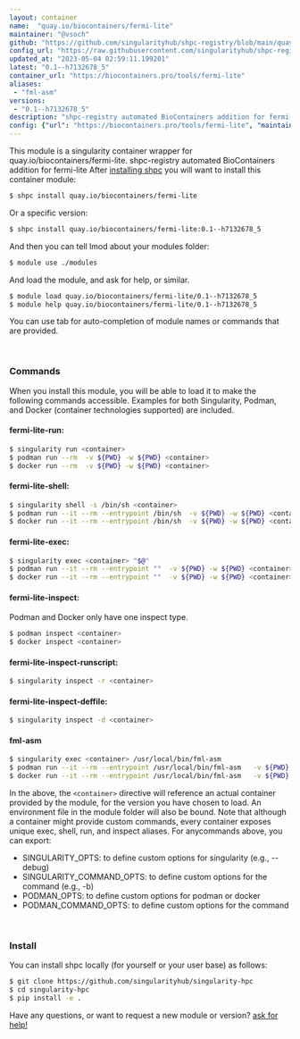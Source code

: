```yaml
---
layout: container
name:  "quay.io/biocontainers/fermi-lite"
maintainer: "@vsoch"
github: "https://github.com/singularityhub/shpc-registry/blob/main/quay.io/biocontainers/fermi-lite/container.yaml"
config_url: "https://raw.githubusercontent.com/singularityhub/shpc-registry/main/quay.io/biocontainers/fermi-lite/container.yaml"
updated_at: "2023-05-04 02:59:11.199201"
latest: "0.1--h7132678_5"
container_url: "https://biocontainers.pro/tools/fermi-lite"
aliases:
 - "fml-asm"
versions:
 - "0.1--h7132678_5"
description: "shpc-registry automated BioContainers addition for fermi-lite"
config: {"url": "https://biocontainers.pro/tools/fermi-lite", "maintainer": "@vsoch", "description": "shpc-registry automated BioContainers addition for fermi-lite", "latest": {"0.1--h7132678_5": "sha256:cd0193712125eac5ddf1632862f4882efde3a116788c9a3a317a847f6d6cb518"}, "tags": {"0.1--h7132678_5": "sha256:cd0193712125eac5ddf1632862f4882efde3a116788c9a3a317a847f6d6cb518"}, "docker": "quay.io/biocontainers/fermi-lite", "aliases": {"fml-asm": "/usr/local/bin/fml-asm"}}
---
```


This module is a singularity container wrapper for quay.io/biocontainers/fermi-lite.
shpc-registry automated BioContainers addition for fermi-lite
After [installing shpc](#install) you will want to install this container module:


```bash
$ shpc install quay.io/biocontainers/fermi-lite
```

Or a specific version:

```bash
$ shpc install quay.io/biocontainers/fermi-lite:0.1--h7132678_5
```

And then you can tell lmod about your modules folder:

```bash
$ module use ./modules
```

And load the module, and ask for help, or similar.

```bash
$ module load quay.io/biocontainers/fermi-lite/0.1--h7132678_5
$ module help quay.io/biocontainers/fermi-lite/0.1--h7132678_5
```

You can use tab for auto-completion of module names or commands that are provided.

<br>

### Commands

When you install this module, you will be able to load it to make the following commands accessible.
Examples for both Singularity, Podman, and Docker (container technologies supported) are included.

#### fermi-lite-run:

```bash
$ singularity run <container>
$ podman run --rm  -v ${PWD} -w ${PWD} <container>
$ docker run --rm  -v ${PWD} -w ${PWD} <container>
```

#### fermi-lite-shell:

```bash
$ singularity shell -s /bin/sh <container>
$ podman run --it --rm --entrypoint /bin/sh  -v ${PWD} -w ${PWD} <container>
$ docker run --it --rm --entrypoint /bin/sh  -v ${PWD} -w ${PWD} <container>
```

#### fermi-lite-exec:

```bash
$ singularity exec <container> "$@"
$ podman run --it --rm --entrypoint ""  -v ${PWD} -w ${PWD} <container> "$@"
$ docker run --it --rm --entrypoint ""  -v ${PWD} -w ${PWD} <container> "$@"
```

#### fermi-lite-inspect:

Podman and Docker only have one inspect type.

```bash
$ podman inspect <container>
$ docker inspect <container>
```

#### fermi-lite-inspect-runscript:

```bash
$ singularity inspect -r <container>
```

#### fermi-lite-inspect-deffile:

```bash
$ singularity inspect -d <container>
```


#### fml-asm

```bash
$ singularity exec <container> /usr/local/bin/fml-asm
$ podman run --it --rm --entrypoint /usr/local/bin/fml-asm   -v ${PWD} -w ${PWD} <container> -c " $@"
$ docker run --it --rm --entrypoint /usr/local/bin/fml-asm   -v ${PWD} -w ${PWD} <container> -c " $@"
```



In the above, the `<container>` directive will reference an actual container provided
by the module, for the version you have chosen to load. An environment file in the
module folder will also be bound. Note that although a container
might provide custom commands, every container exposes unique exec, shell, run, and
inspect aliases. For anycommands above, you can export:

 - SINGULARITY_OPTS: to define custom options for singularity (e.g., --debug)
 - SINGULARITY_COMMAND_OPTS: to define custom options for the command (e.g., -b)
 - PODMAN_OPTS: to define custom options for podman or docker
 - PODMAN_COMMAND_OPTS: to define custom options for the command

<br>

### Install

You can install shpc locally (for yourself or your user base) as follows:

```bash
$ git clone https://github.com/singularityhub/singularity-hpc
$ cd singularity-hpc
$ pip install -e .
```

Have any questions, or want to request a new module or version? [ask for help!](https://github.com/singularityhub/singularity-hpc/issues)